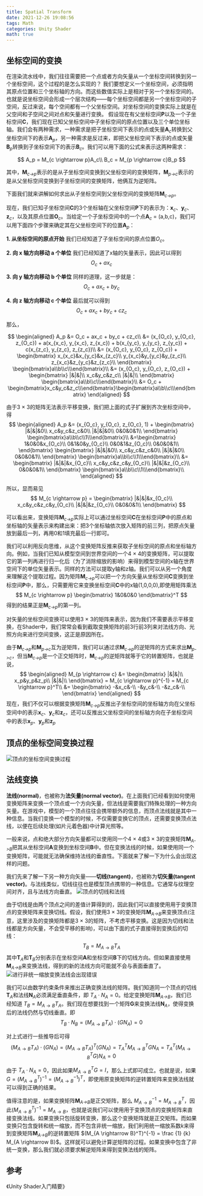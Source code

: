 ```yaml
---
title: Spatial Transform
date: 2021-12-26 19:08:56
tags: Math
categories: Unity Shader
math: true
---
```


## 坐标空间的变换 ##
在渲染流水线中，我们往往需要把一个点或者方向矢量从一个坐标空间转换到另一个坐标空间，这个过程的是怎么实现的？
我们要想定义一个坐标空间，必须指明其原点位置和三个坐标轴的方向。而这些数值实际上是相对于另一个坐标空间的。也就是说坐标空间会形成一个层次结构——每个坐标空间都是另一个坐标空间的子空间，反过来说，每个空间都有一个父坐标空间。对坐标空间的变换实际上就是在父空间和子空间之间对点和矢量进行变换。
假设现在有父坐标空间**P**以及一个子坐标空间**C**，我们现在已知父坐标空间中子坐标空间的原点位置以及三个单位坐标轴。我们会有两种需求，一种需求是把子坐标空间下表示的点或矢量**A**<sub><i>c</i></sub>转换到父坐标空间下的表示**A**<sub><i>p</i></sub>，另一种需求是反过来，即把父坐标空间下表示的点或矢量**B**<sub><i>p</i></sub>转换到子坐标空间下的表示**B**<sub><i>c</i></sub>。我们可以用下面的公式来表示这两种需求：

$$
A_p = M_{c \rightarrow p}A_c\\
B_c = M_{p \rightarrow c}B_p
$$

其中，<b>M</b><sub><i>c->p</i></sub>表示的是从子坐标空间变换到父坐标空间的变换矩阵，<b>M</b><sub><i>p->c</i></sub>表示的是从父坐标空间变换到子坐标空间的变换矩阵，他俩互为逆矩阵。

下面我们就来讲解如何求出从子坐标空间到父坐标空间的变换矩阵<b>M</b><sub><i>c->p</i></sub>。

现在，我们已知子坐标空间**C**的3个坐标轴在父坐标空间**P**下的表示为：<b>x</b><sub><i>c</i></sub>、<b>y</b><sub><i>c</i></sub>、<b>z</b><sub><i>c</i></sub>，以及其原点位置<b>O</b><sub><i>c</i></sub>。当给定一个子坐标空间中的一个点<b>A</b><sub><i>c</i></sub> = (a,b,c)，我们可以用下面四个步骤来确定其在父坐标空间下的位置<b>A</b><sub><i>p</i></sub>：

**1. 从坐标空间的原点开始**
我们已经知道了子坐标空间的原点位置$O_c$。

**2. 向 x 轴方向移动 a 个单位**
我们已经知道了x轴的矢量表示，因此可以得到
$$
O_c + ax_c
$$

**3. 向 y 轴方向移动 b 个单位**
同样的道理，这一步就是：
$$
O_c + ax_c + by_c
$$

**4. 向 z 轴方向移动 c 个单位**
最后就可以得到
$$
O_c + ax_c + by_c + cz_c
$$

那么，

$$
\begin{aligned}
A_p 
&= O_c + ax_c + by_c + cz_c\\
&= (x_{O_c}, y_{O_c}, z_{O_c}) + a(x_{x_c}, y_{x_c}, z_{x_c}) + b(x_{y_c}, y_{y_c}, z_{y_c}) + c(x_{z_c}, y_{z_c}, z_{z_c})\\
&= (x_{O_c}, y_{O_c}, z_{O_c}) + 
\begin{bmatrix}
x_{x_c}&x_{y_c}&x_{z_c}\\ 
y_{x_c}&y_{y_c}&y_{z_c}\\ 
z_{x_c}&z_{y_c}&z_{z_c}\\
\end{bmatrix}
\begin{bmatrix}a\\b\\c\\\end{bmatrix}\\
&= (x_{O_c}, y_{O_c}, z_{O_c}) + 
\begin{bmatrix}
|&|&|\\ 
x_c&y_c&z_c\\ 
|&|&|\\
\end{bmatrix}
\begin{bmatrix}a\\b\\c\\\end{bmatrix}\\
&= O_c + \begin{bmatrix}x_c&y_c&z_c\\\end{bmatrix}\begin{bmatrix}a\\b\\c\\\end{bmatrix}
\end{aligned}
$$

由于3 $\times$ 3的矩阵无法表示平移变换，我们把上面的式子扩展到齐次坐标空间中，得
$$
\begin{aligned}
A_p
&= (x_{O_c}, y_{O_c}, z_{O_c}, 1) + 
\begin{bmatrix}
|&|&|&0\\ 
x_c&y_c&z_c&0\\ 
|&|&|&0\\
0&0&0&1\\
\end{bmatrix}
\begin{bmatrix}a\\b\\c\\1\\\end{bmatrix}\\
&=\begin{bmatrix}
1&0&0&x_{O_c}\\ 
0&1&0&y_{O_c}\\ 
0&0&1&z_{O_c}\\
0&0&0&1\\
\end{bmatrix}
\begin{bmatrix}
|&|&|&0\\ 
x_c&y_c&z_c&0\\ 
|&|&|&0\\
0&0&0&1\\
\end{bmatrix}
\begin{bmatrix}a\\b\\c\\1\\\end{bmatrix}\\
&= \begin{bmatrix}
|&|&|&x_{O_c}\\ 
x_c&y_c&z_c&y_{O_c}\\ 
|&|&|&z_{O_c}\\
0&0&0&1\\
\end{bmatrix}
\begin{bmatrix}a\\b\\c\\1\\\end{bmatrix}\\
\end{aligned}
$$

所以，显而易见
$$
M_{c \rightarrow p} = 
\begin{bmatrix}
|&|&|&x_{O_c}\\ 
x_c&y_c&z_c&y_{O_c}\\ 
|&|&|&z_{O_c}\\
0&0&0&1\\
\end{bmatrix}
$$

可以看出来，变换矩阵<b>M</b><sub><i>c->p</i></sub>实际上可以通过坐标空间**C**在坐标空间**P**中的原点和坐标轴的矢量表示来构建出来：把3个坐标轴依次放入矩阵的前三列，把原点矢量放到最后一列，再用0和1填充最后一行即可。

我们可以利用反向思维，从这个变换矩阵反推来获取子坐标空间的原点和坐标轴方向。例如，当我们已知从模型空间到世界空间的一个4 $\times$ 4的变换矩阵，可以提取它的第一列再进行归一化后（为了消除缩放的影响）来得到模型空间的x轴在世界空间下的单位矢量表示。同样的方法可以提取y轴和z轴。我们可以从另一个角度来理解这个提取过程。因为矩阵<b>M</b><sub><i>c->p</i></sub>可以把一个方向矢量从坐标空间**C**变换到坐标空间**P**中，那么，只需要用它来变换坐标空间**C**中的x轴(1,0,0,0),即使用矩阵乘法
$$
M_{c \rightarrow p}
\begin{bmatrix}
1&0&0&0
\end{bmatrix}^T
$$
得到的结果正是<b>M</b><sub><i>c->p</i></sub>的第一列。


对矢量的坐标空间变换可以使用3 $\times$ 3的矩阵来表示，因为我们不需要表示平移变换，在Shader中，我们常常会看到截取变换矩阵的前3行前3列来对法线方向、光照方向来进行空间变换，这正是原因所在。

由于<b>M</b><sub><i>c->p</i></sub>和<b>M</b><sub><i>p->c</i></sub>互为逆矩阵，我们可以通过求<b>M</b><sub><i>c->p</i></sub>的逆矩阵的方式来求出<b>M</b><sub><i>p->c</i></sub>，但当<b>M</b><sub><i>c->p</i></sub>是一个正交矩阵时，<b>M</b><sub><i>c->p</i></sub>的逆矩阵就等于它的转置矩阵，也就是说，
$$
\begin{aligned}
M_{p \rightarrow c} &= 
\begin{bmatrix}
|&|&|\\ 
x_p&y_p&z_p\\ 
|&|&|\\
\end{bmatrix}
= M_{c \rightarrow p}^{-1} = M_{c \rightarrow p}^T\\
&= 
\begin{bmatrix}
-&x_c&-\\ 
-&y_c&-\\ 
-&z_c&-\\
\end{bmatrix}
\end{aligned}
$$
现在，我们不仅可以根据变换矩阵<b>M</b><sub><i>c->p</i></sub>反推出子坐标空间的坐标轴方向在父坐标空间中的表示<b>x</b><sub><i>c</i></sub>、<b>y</b><sub><i>c</i></sub>和<b>z</b><sub><i>c</i></sub>，还可以反推出父坐标空间的坐标轴方向在子坐标空间中的表示<b>x</b><sub><i>p</i></sub>、<b>y</b><sub><i>p</i></sub>和<b>z</b><sub><i>p</i></sub>

## 顶点的坐标空间变换过程 ##

![顶点的坐标空间变换过程](/posts_image/Spatial_Transform/Spatial_Transform_1.png "顶点的坐标空间变换过程")

## 法线变换 ##
**法线(normal)**，也被称为**法矢量(normal vector)**。在上面我们已经看到如何使用变换矩阵来变换一个顶点或一个方向矢量，但法线是需要我们特殊处理的一种方向矢量。在游戏中，模型的一个顶点往往会携带额外的信息，而顶点法线就是其中一种信息。当我们变换一个模型的时候，不仅需要变换它的顶点，还需要变换顶点法线，以便在后续处理(如片元着色器)中计算光照等。

一般来说，点和绝大部分方向矢量都可以使用同一个4 $\times$ 4或3 $\times$ 3的变换矩阵<b>M</b><sub><i>A->B</i></sub>把其从坐标空间**A**变换到坐标空间**B**中。但在变换法线的时候，如果使用同一个变换矩阵，可能就无法确保维持法线的垂直性。下面就来了解一下为什么会出现这样的问题。

我们先来了解一下另一种方向矢量——**切线(tangent)**，也被称为**切矢量(tangent vector)**。与法线类似，切线往往也是模型顶点携带的一种信息。它通常与纹理空间对齐，且与法线方向垂直。
![顶点的切线和法线](/posts_image/Spatial_Transform/Spatial_Transform_2.png "顶点的切线和法线")

由于切线是由两个顶点之间的差值计算得到的，因此我们可以直接使用用于变换顶点的变换矩阵来变换切线。假设，我们使用3 $\times$ 3的变换矩阵<b>M</b><sub><i>A->B</i></sub>来变换顶点(注意，这里涉及的变换矩阵都是3 $\times$ 3的矩阵，不考虑平移变换。这是因为切线和法线都是方向矢量，不会受平移的影响)，可以由下面的式子直接得到变换后的切线：
$$
T_B = M_{A \rightarrow B}T_A
$$
其中<b>T</b><sub><i>A</i></sub>和<b>T</b><sub><i>B</i></sub>分别表示在坐标空间**A**和坐标空间**B**下的切线方向。但如果直接使用<b>M</b><sub><i>A->B</i></sub>来变换法线，得到的新的法线方向可能就不会与表面垂直了。
![进行非统一缩放变换法线会出现错误](/posts_image/Spatial_Transform/Spatial_Transform_3.png "进行非统一缩放变换法线会出现错误")

我们可以由数学约束条件来推出正确变换法线的矩阵。我们知道同一个顶点的切线<b>T</b><sub><i>A</i></sub>和法线<b>N</b><sub><i>A</i></sub>必须满足垂直条件，即 $T_A \cdot N_A = 0$。给定变换矩阵<b>M</b><sub><i>A->B</i></sub>，我们已经知道 $T_B = M_{A \rightarrow B}T_A$。我们现在想要找到一个矩阵**G**来变换法线<b>N</b><sub><i>A</i></sub>，使得变换后的法线仍然与切线垂直。即
$$
T_B \cdot N_B = (M_{A \rightarrow B}T_A) \cdot (GN_A) = 0
$$

对上式进行一些推导后可得
$$
(M_{A \rightarrow B}T_A) \cdot (GN_A) = (M_{A \rightarrow B}T_A)^T(GN_A) = T_A^TM_{A \rightarrow B}^TGN_A = T_A^T(M_{A \rightarrow B}^TG)N_A = 0
$$

由于 $T_A \cdot N_A = 0$，因此如果$M_{A \rightarrow B}^TG = I$，那么上式即可成立。也就是说，如果 $G = (M_{A \rightarrow B}^T)^{-1} = (M_{A \rightarrow B}^{-1})^T$，即使用原变换矩阵的逆转置矩阵来变换法线就可以得到正确的结果。

值得注意的是，如果变换矩阵<b>M</b><sub><i>A->B</i></sub>是正交矩阵，那么 $M_{A \rightarrow B}^{-1} = M_{A \rightarrow B}^T$，因此$(M_{A \rightarrow B}^T)^{-1} = M_{A \rightarrow B}$，也就是说我们可以使用用于变换顶点的变换矩阵来直接变换法线。如果变换只包括旋转变换，那么这个变换矩阵就是正交矩阵。而如果变换只包含旋转和统一缩放，而不包含非统一缩放，我们利用统一缩放系数*k*来得到变换矩阵<b>M</b><sub><i>A->B</i></sub>的逆转置矩阵
$(M_{A \rightarrow B}^T)^{-1} = \frac {1} {k} M_{A \rightarrow B}$。这样就可以避免计算逆矩阵的过程。如果变换中包含了非统一变换，那么我们就必须要求解逆矩阵来得到变换法线的矩阵。

## 参考 ##
《Unity Shader入门精要》